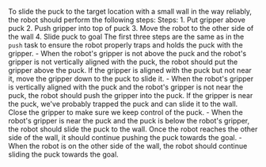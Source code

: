 To slide the puck to the target location with a small wall in the way reliably, the robot should perform the following steps:
    Steps:  1. Put gripper above puck  2. Push gripper into top of puck  3. Move the robot to the other side of the wall  4. Slide puck to goal
    The first three steps are the same as in the `push` task to ensure the robot properly traps and holds the puck with the gripper.
    - When the robot's gripper is not above the puck and the robot's gripper is not vertically aligned with the puck, the robot should put the gripper above the puck.
    If the gripper is aligned with the puck but not near it, move the gripper down to the puck to slide it.
    - When the robot's gripper is vertically aligned with the puck and the robot's gripper is not near the puck, the robot should push the gripper into the puck.
    If the gripper is near the puck, we've probably trapped the puck and can slide it to the wall. Close the gripper to make sure we keep control of the puck.
    - When the robot's gripper is near the puck and the puck is below the robot's gripper, the robot should slide the puck to the wall.
    Once the robot reaches the other side of the wall, it should continue pushing the puck towards the goal.
    - When the robot is on the other side of the wall, the robot should continue sliding the puck towards the goal.
